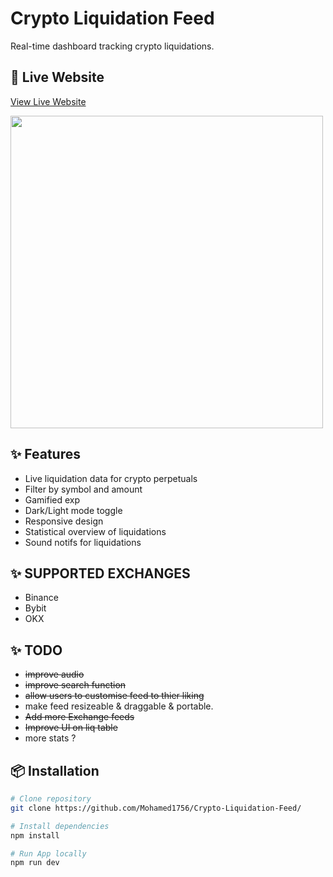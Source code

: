 # Crypto Liquidation Feed 

Real-time dashboard tracking crypto liquidations.

## 🚀 Live Website
[View Live Website](https://binance-liquidations.netlify.app)

<img src="https://github.com/user-attachments/assets/ab7f564e-7509-4a29-b81b-657eab833e29" width="500" />


## ✨ Features
- Live liquidation data for crypto perpetuals
- Filter by symbol and amount
- Gamified exp
- Dark/Light mode toggle
- Responsive design
- Statistical overview of liquidations
- Sound notifs for liquidations

## ✨ SUPPORTED EXCHANGES 
- Binance 
- Bybit
- OKX 

## ✨ TODO
- ~~improve audio~~
- ~~improve search function~~
- ~~allow users to customise feed to thier liking~~
- make feed resizeable & draggable & portable. 
- ~~Add more Exchange feeds~~
- ~~Improve UI on liq table~~
- more stats ? 


## 📦 Installation

```bash
# Clone repository
git clone https://github.com/Mohamed1756/Crypto-Liquidation-Feed/

# Install dependencies
npm install

# Run App locally 
npm run dev

